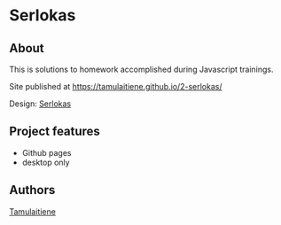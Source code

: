 
# Serlokas

## About

This is solutions to homework accomplished during Javascript trainings.

Site published at https://tamulaitiene.github.io/2-serlokas/

Design: [Serlokas](https://cdn.discordapp.com/attachments/850245533838868480/850246157619298324/404-Web-Page-Design-Examples-6.png)

## Project features

- Github pages
- desktop only

## Authors

[Tamulaitiene](https://github.com/Tamulaitiene)